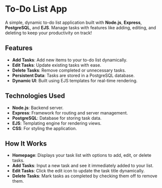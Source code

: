 # To-Do List App

A simple, dynamic to-do list application built with **Node.js**, **Express**, **PostgreSQL**, and **EJS**. Manage tasks with features like adding, editing, and deleting to keep your productivity on track!

## Features

- **Add Tasks**: Add new items to your to-do list dynamically.
- **Edit Tasks**: Update existing tasks with ease.
- **Delete Tasks**: Remove completed or unnecessary tasks.
- **Persistent Data**: Tasks are stored in a PostgreSQL database.
- **Dynamic UI**: Built using EJS templates for real-time rendering.

## Technologies Used

- **Node.js**: Backend server.
- **Express**: Framework for routing and server management.
- **PostgreSQL**: Database for storing task data.
- **EJS**: Templating engine for rendering views.
- **CSS**: For styling the application.

## How It Works
- **Homepage**: Displays your task list with options to add, edit, or delete tasks.
- **Add Tasks**: Input a new task and see it immediately added to your list.
- **Edit Tasks**: Click the edit icon to update the task title dynamically.
- **Delete Tasks**: Mark tasks as completed by checking them off to remove them.
